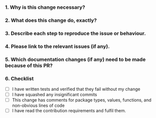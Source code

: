 <!--
Thank you for contributing to Shopware! Please fill out this description template to help us to process your pull request.

Please make sure to fulfil our contribution guideline (https://developers.shopware.com/contributing/contribution-guideline/).
-->

### 1. Why is this change necessary?


### 2. What does this change do, exactly?


### 3. Describe each step to reproduce the issue or behaviour.


### 4. Please link to the relevant issues (if any).


### 5. Which documentation changes (if any) need to be made because of this PR?


### 6. Checklist

- [ ] I have written tests and verified that they fail without my change
- [ ] I have squashed any insignificant commits
- [ ] This change has comments for package types, values, functions, and non-obvious lines of code
- [ ] I have read the contribution requirements and fulfil them.